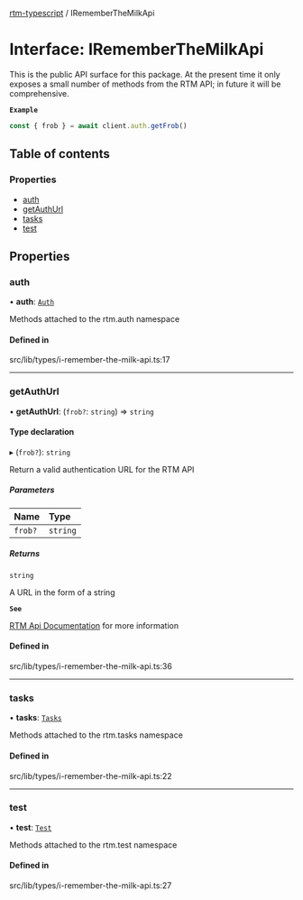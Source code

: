 [rtm-typescript](../README.md) / IRememberTheMilkApi

# Interface: IRememberTheMilkApi

This is the public API surface for this package. At the present time it only exposes a small number of methods from the RTM API; in future it will be comprehensive.

**`Example`**

```TypeScript
const { frob } = await client.auth.getFrob()
```

## Table of contents

### Properties

- [auth](IRememberTheMilkApi.md#auth)
- [getAuthUrl](IRememberTheMilkApi.md#getauthurl)
- [tasks](IRememberTheMilkApi.md#tasks)
- [test](IRememberTheMilkApi.md#test)

## Properties

### auth

• **auth**: [`Auth`](Auth.md)

Methods attached to the rtm.auth namespace

#### Defined in

src/lib/types/i-remember-the-milk-api.ts:17

---

### getAuthUrl

• **getAuthUrl**: (`frob?`: `string`) => `string`

#### Type declaration

▸ (`frob?`): `string`

Return a valid authentication URL for the RTM API

##### Parameters

| Name    | Type     |
| :------ | :------- |
| `frob?` | `string` |

##### Returns

`string`

A URL in the form of a string

**`See`**

[RTM Api Documentation](https://www.rememberthemilk.com/services/api/authentication.rtm) for more information

#### Defined in

src/lib/types/i-remember-the-milk-api.ts:36

---

### tasks

• **tasks**: [`Tasks`](Tasks.md)

Methods attached to the rtm.tasks namespace

#### Defined in

src/lib/types/i-remember-the-milk-api.ts:22

---

### test

• **test**: [`Test`](Test.md)

Methods attached to the rtm.test namespace

#### Defined in

src/lib/types/i-remember-the-milk-api.ts:27
